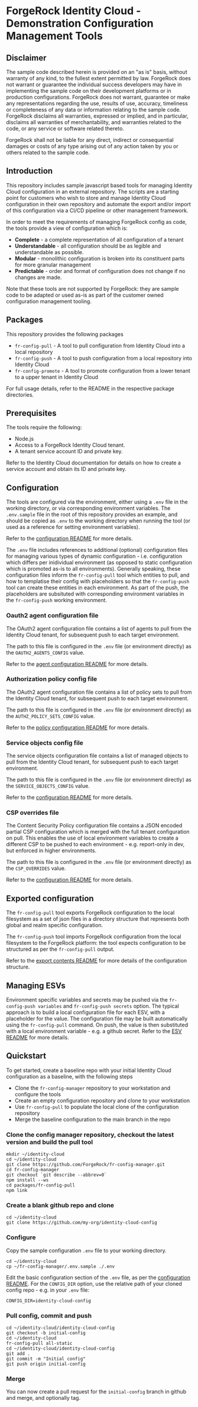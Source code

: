 # ForgeRock Identity Cloud - Demonstration Configuration Management Tools

## Disclaimer

The sample code described herein is provided on an "as is" basis, without warranty of any kind, to the fullest extent permitted by law. ForgeRock does not warrant or guarantee the individual success developers may have in implementing the sample code on their development platforms or in production configurations. ForgeRock does not warrant, guarantee or make any representations regarding the use, results of use, accuracy, timeliness or completeness of any data or information relating to the sample code. ForgeRock disclaims all warranties, expressed or implied, and in particular, disclaims all warranties of merchantability, and warranties related to the code, or any service or software related thereto.

ForgeRock shall not be liable for any direct, indirect or consequential damages or costs of any type arising out of any action taken by you or others related to the sample code.

## Introduction

This repository includes sample javascript based tools for managing Identity Cloud configuration in an external repository. The scripts are a starting point for customers who wish to store and manage Identity Cloud configuration in their own repository and automate the export and/or import of this configuration via a CI/CD pipeline or other management framework.

In order to meet the requirements of managing ForgeRock config as code, the tools provide a view of configuration which is:

- **Complete** - a complete representation of all configuration of a tenant
- **Understandable** - all configuration should be as legible and understandable as possible.
- **Modular** - monolithic configuration is broken into its constituent parts for more granular management
- **Predictable** - order and format of configuration does not change if no changes are made.

Note that these tools are not supported by ForgeRock: they are sample code to be adapted or used as-is as part of the customer owned configuration management tooling.

## Packages

This repository provides the following packages

- `fr-config-pull` - A tool to pull configuration from Identity Cloud into a local repository
- `fr-config-push` - A tool to push configuration from a local repository into Identity Cloud
- `fr-config-promote` - A tool to promote configuration from a lower tenant to a upper tenant in Identity Cloud

For full usage details, refer to the README in the respective package directories.

## Prerequisites

The tools require the following:

- Node.js
- Access to a ForgeRock Identity Cloud tenant.
- A tenant service account ID and private key.

Refer to the Identity Cloud documentation for details on how to create a service account and obtain its ID and private key.

## Configuration

The tools are configured via the environment, either using a `.env` file in the working directory, or via corresponding environment variables. The `.env.sample` file in the root of this repository provides an example, and should be copied as `.env` to the working directory when running the tool (or used as a reference for setting environment variables).

Refer to the [configuration README](docs/environment.md) for more details.

The `.env` file includes references to additional (optional) configuration files for managing various types of dynamic configuration - i.e. configuration which differs per inidividual environment (as opposed to static configuration which is promoted as-is to all environments). Generally speaking, these configuration files inform the `fr-config-pull` tool which entities to pull, and how to templatise their config with placeholders so that the `fr-config-push` tool can create these entities in each environment. As part of the push, the placeholders are subsituted with corresponding environment variables in the `fr-config-push` working environment.

### Oauth2 agent configuration file

The OAuth2 agent configuration file contains a list of agents to pull from the Identity Cloud tenant, for subsequent push to each target environment.

The path to this file is configured in the `.env` file (or environment directly) as the `OAUTH2_AGENTS_CONFIG` value.

Refer to the [agent configuration README](docs/agents.md) for more details.

### Authorization policy config file

The OAuth2 agent configuration file contains a list of policy sets to pull from the Identity Cloud tenant, for subsequent push to each target environment.

The path to this file is configured in the `.env` file (or environment directly) as the `AUTHZ_POLICY_SETS_CONFIG` value.

Refer to the [policy configuration README](docs/policies.md) for more details.

### Service objects config file

The service objects configuration file contains a list of managed objects to pull from the Identity Cloud tenant, for subsequent push to each target environment.

The path to this file is configured in the `.env` file (or environment directly) as the `SERVICE_OBJECTS_CONFIG` value.

Refer to the [configuration README](docs/service-objects.md) for more details.

### CSP overrides file

The Content Security Policy configuration file contains a JSON encoded partial CSP configuration which is merged with the full tenant configuration on pull. This enables the use of local environment variables to create a different CSP to be pushed to each environment - e.g. report-only in dev, but enforced in higher environments.

The path to this file is configured in the `.env` file (or environment directly) as the `CSP_OVERRIDES` value.

Refer to the [configuration README](docs/csp.md) for more details.

## Exported configuration

The `fr-config-pull` tool exports ForgeRock configuration to the local filesystem as a set of json files in a directory structure that represents both global and realm specific configuration.

The `fr-config-push` tool imports ForgeRock configuration from the local filesystem to the ForgeRock platform: the tool expects configuration to be structured as per the `fr-config-pull` output.

Refer to the [export contents README](docs/contents.md) for more details of the configuration structure.

## Managing ESVs

Environment specific variables and secrets may be pushed via the `fr-config-push variables` and `fr-config-push secrets` option. The typical approach is to build a local configuration file for each ESV, with a placeholder for the value. The configuration file may be built automatically using the `fr-config-pull` command. On push, the value is then substituted with a local environment variable - e.g. a github secret. Refer to the [ESV README](docs/esvs.md) for more details.

## Quickstart

To get started, create a baseline repo with your initial Identity Cloud configuration as a baseline, with the following steps

- Clone the `fr-config-manager` repository to your workstation and configure the tools
- Create an empty configuration repository and clone to your workstation
- Use `fr-config-pull` to populate the local clone of the configuration repository
- Merge the baseline configuration to the main branch in the repo

### Clone the config manager repository, checkout the latest version and build the pull tool

```
mkdir ~/identity-cloud
cd ~/identity-cloud
git clone https://github.com/ForgeRock/fr-config-manager.git
cd fr-config-manager
git checkout `git describe --abbrev=0`
npm install --ws
cd packages/fr-config-pull
npm link
```

### Create a blank github repo and clone

```
cd ~/identity-cloud
git clone https://github.com/my-org/identity-cloud-config

```

### Configure

Copy the sample configuration `.env` file to your working directory.

```
cd ~/identity-cloud
cp ~/fr-config-manager/.env.sample ./.env
```

Edit the basic configuration section of the `.env` file, as per the [configuration README](docs/environment.md). For the `CONFIG_DIR` option, use the relative path of your cloned config repo - e.g. in your `.env` file:

`CONFIG_DIR=identity-cloud-config`

### Pull config, commit and push

```
cd ~/identity-cloud/identity-cloud-config
git checkout -b initial-config
cd ~/identity-cloud
fr-config-pull all-static
cd ~/identity-cloud/identity-cloud-config
git add .
git commit -m "Initial config"
git push origin initial-config
```

### Merge

You can now create a pull request for the `initial-config` branch in github and merge, and optionally tag.

